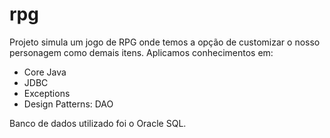 # rpg

Projeto simula um jogo de RPG onde temos a opção de customizar o nosso personagem como demais itens.
Aplicamos conhecimentos em:
- Core Java
- JDBC 
- Exceptions
- Design Patterns: DAO

Banco de dados utilizado foi o Oracle SQL.
